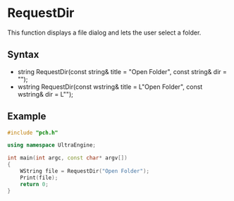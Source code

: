 # RequestDir #
This function displays a file dialog and lets the user select a folder.

## Syntax ##
- string RequestDir(const string& title = "Open Folder", const string& dir = "");
- wstring RequestDir(const wstring& title = L"Open Folder", const wstring& dir = L"");

## Example ##
```c++
#include "pch.h"

using namespace UltraEngine;

int main(int argc, const char* argv[])
{
	WString file = RequestDir("Open Folder");
	Print(file);
	return 0;
}
```
